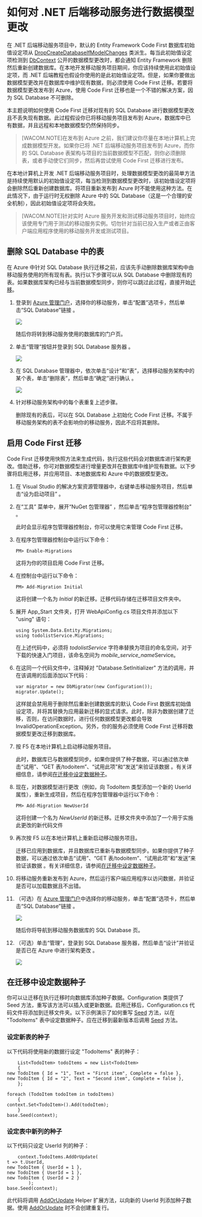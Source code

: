 <properties pageTitle="How to use Code First Migrations .NET backend (Mobile Services)" metaKeywords="" description="" metaCanonical="" services="" documentationCenter="" title="Considerations for supporting multiple clients from a single mobile service" authors="glenga" solutions="" writer="glenga" manager="dwrede" editor="" />

# 如何对 .NET 后端移动服务进行数据模型更改

在 .NET 后端移动服务项目中，默认的 Entity Framework Code First 数据库初始值设定项从 [DropCreateDatabaseIfModelChanges][DropCreateDatabaseIfModelChanges] 类派生。每当此初始值设定项检测到 [DbContext][DbContext] 公开的数据模型更改时，都会通知 Entity Framework 删除然后重新创建数据库。在本地开发移动服务项目期间，你应该持续使用此初始值设定项，而 .NET 后端教程也假设你使用的是此初始值设定项。但是，如果你要做出数据模型更改并在数据库中维护现有数据，则必须使用 Code First 迁移。若要将数据模型更改发布到 Azure，使用 Code First 迁移也是一个不错的解决方案，因为 SQL Database 不可删除。

本主题说明如何使用 Code First 迁移对现有的 SQL Database 进行数据模型更改且不丢失现有数据。此过程假设你已将移动服务项目发布到 Azure，数据库中已有数据，并且远程和本地数据模型仍然保持同步。

> [WACOM.NOTE]在发布到 Azure 之前，我们建议你尽量在本地计算机上完成数据模型开发。如果你已将 .NET 后端移动服务项目发布到 Azure，而你的 SQL Database 表架构与项目的当前数据模型不匹配，则你必须删除表，或者手动使它们同步，然后再尝试使用 Code First 迁移进行发布。

在本地计算机上开发 .NET 后端移动服务项目时，处理数据模型更改的最简单方法是持续使用默认的初始值设定项，每当检测到数据模型更改时，该初始值设定项将会删除然后重新创建数据库。将项目重新发布到 Azure 时不能使用这种方法。在此情况下，由于运行时无权删除 Azure 中的 SQL Database（这是一个合理的安全机制），因此初始值设定项将会失败。

> [WACOM.NOTE]针对实时 Azure 服务开发和测试移动服务项目时，始终应该使用专门用于测试的移动服务实例。切勿针对当前已投入生产或者正由客户端应用程序使用的移动服务开发或测试项目。

## 删除 SQL Database 中的表

在 Azure 中针对 SQL Database 执行迁移之前，应该先手动删除数据库架构中由移动服务使用的所有现有表。执行以下步骤可以从 SQL Database 中删除现有的表。如果数据库架构已经与当前数据模型同步，则你可以跳过此过程，直接开始[迁移][迁移]。

1.  登录到 [Azure 管理门户][Azure 管理门户]，选择你的移动服务，单击“配置”选项卡，然后单击“SQL Database”链接 。

    ![][0]

    随后你将转到移动服务使用的数据库的门户页。

2.  单击“管理”按钮并登录到 SQL Database 服务器 。

    ![][1]

3.  在 SQL Database 管理器中，依次单击“设计”和“表”，选择移动服务架构中的某个表，单击“删除表”，然后单击“确定”进行确认 。

    ![][2]

4.  针对移动服务架构中的每个表重复上述步骤。

    删除现有的表后，可以在 SQL Database 上初始化 Code First 迁移。不属于移动服务架构的表不会影响你的移动服务，因此不应将其删除。

<a name="migrations"></a>
## 启用 Code First 迁移

Code First 迁移使用快照方法来生成代码，执行这些代码会对数据库进行架构更改。借助迁移，你可对数据模型进行增量更改并在数据库中维护现有数据。以下步骤将启用迁移，并应用项目、本地数据库和 Azure 中的数据模型更改。

1.  在 Visual Studio 的解决方案资源管理器中，右键单击移动服务项目，然后单击“设为启动项目” 。

2.  在“工具” 菜单中，展开“NuGet 包管理器” ，然后单击“程序包管理器控制台” 。

    此时会显示程序包管理器控制台，你可以使用它来管理 Code First 迁移。

3.  在程序包管理器控制台中运行以下命令：

        PM> Enable-Migrations

    这将为你的项目启用 Code First 迁移。

4.  在控制台中运行以下命令：

        PM> Add-Migration Initial

    这将创建一个名为 *Initial* 的新迁移。迁移代码存储在迁移项目文件夹中。

5.  展开 App\_Start 文件夹，打开 WebApiConfig.cs 项目文件并添加以下 "using" 语句：

        using System.Data.Entity.Migrations;
        using todolistService.Migrations;

    在上述代码中，必须将 *todolistService* 字符串替换为项目的命名空间，对于下载的快速入门项目，该命名空间为 *mobile\_service\_name*Service。

6.  在这同一个代码文件中，注释掉对 "Database.SetInitializer" 方法的调用，并在该调用的后面添加以下代码：

        var migrator = new DbMigrator(new Configuration());
        migrator.Update();

    这样就会禁用用于删除然后重新创建数据库的默认 Code First 数据库初始值设定项，并将其替换为应用最新迁移的显式请求。此时，除非为数据创建了迁移，否则，在访问数据时，进行任何数据模型更改都会导致 InvalidOperationException。另外，你的服务必须使用 Code First 迁移将数据模型更改迁移到数据库。

7.  按 F5 在本地计算机上启动移动服务项目。

    此时，数据库已与数据模型同步。如果你提供了种子数据，可以通过依次单击“试用”、“GET 表/todoitem”、“试用此项”和“发送”来验证该数据 。有关详细信息，请参阅[在迁移中设定数据种子][在迁移中设定数据种子]。

8.  现在，对数据模型进行更改（例如，向 TodoItem 类型添加一个新的 UserId 属性），重新生成项目，然后在程序包管理器中运行以下命令：

        PM> Add-Migration NewUserId

    这将创建一个名为 *NewUserId* 的新迁移。迁移文件夹中添加了一个用于实施此更改的新代码文件

9.  再次按 F5 以在本地计算机上重新启动移动服务项目。

    迁移已应用到数据库，并且数据库已重新与数据模型同步。如果你提供了种子数据，可以通过依次单击“试用”、“GET 表/todoitem”、“试用此项”和“发送”来验证该数据 。有关详细信息，请参阅[在迁移中设定数据种子][在迁移中设定数据种子]。

10. 将移动服务重新发布到 Azure，然后运行客户端应用程序以访问数据，并验证是否可以加载数据且不出错。

11. （可选）在 [Azure 管理门户][Azure 管理门户]中选择你的移动服务，单击“配置”选项卡，然后单击“SQL Database”链接 。

    ![][0]

    随后你将导航到移动服务数据库的 SQL Database 页。

12. （可选）单击“管理”，登录到 SQL Database 服务器，然后单击“设计”并验证是否已在 Azure 中进行架构更改 。

    ![][1]

<a name="seeding"></a>
## 在迁移中设定数据种子

你可以让迁移在执行迁移时向数据库添加种子数据。Configuration 类提供了 Seed 方法，重写该方法可以插入或更新数据。启用迁移后，Configuration.cs 代码文件将添加到迁移文件夹。以下示例演示了如何重写 [Seed][Seed] 方法，以在 "TodoItems" 表中设定数据种子。应在迁移到最新版本后调用 [Seed][Seed] 方法。

### 设定新表的种子

以下代码将使用新的数据行设定 "TodoItems" 表的种子：

        List<TodoItem> todoItems = new List<TodoItem>
        {
    new TodoItem { Id = "1", Text = "First item", Complete = false },
    new TodoItem { Id = "2", Text = "Second item", Complete = false },
        };

    foreach (TodoItem todoItem in todoItems)
        {
    context.Set<TodoItem>().Add(todoItem);
        }
    base.Seed(context);

### 设定表中新列的种子

以下代码只设定 UserId 列的种子：

        context.TodoItems.AddOrUpdate(
    t => t.UserId,
    new TodoItem { UserId = 1 },
    new TodoItem { UserId = 1 },
    new TodoItem { UserId = 2 }
            );
    base.Seed(context);

此代码将调用 [AddOrUpdate][AddOrUpdate] Helper 扩展方法，以向新的 UserId 列添加种子数据。使用 [AddOrUpdate][AddOrUpdate] 时不会创建重复行。

  [DropCreateDatabaseIfModelChanges]: http://msdn.microsoft.com/zh-cn/library/gg679604(v=vs.113).aspx
  [DbContext]: http://msdn.microsoft.com/zh-cn/library/system.data.entity.dbcontext(v=vs.113).aspx
  [迁移]: #migrations
  [Azure 管理门户]: https://manage.windowsazure.cn/
  [0]: ./media/mobile-services-dotnet-backend-how-to-use-code-first-migrations/navagate-to-sql-database.png
  [1]: ./media/mobile-services-dotnet-backend-how-to-use-code-first-migrations/manage-sql-database.png
  [2]: ./media/mobile-services-dotnet-backend-how-to-use-code-first-migrations/sql-database-drop-tables.png
  [在迁移中设定数据种子]: #seeding
  [Seed]: http://msdn.microsoft.com/zh-cn/library/hh829453(v=vs.113).aspx
  [AddOrUpdate]: http://msdn.microsoft.com/zh-cn/library/system.data.entity.migrations.idbsetextensions.addorupdate(v=vs.103).aspx
